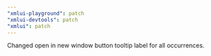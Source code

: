 ```yaml
---
"xmlui-playground": patch
"xmlui-devtools": patch
"xmlui": patch
---
```


Changed open in new window button tooltip label for all occurrences.
